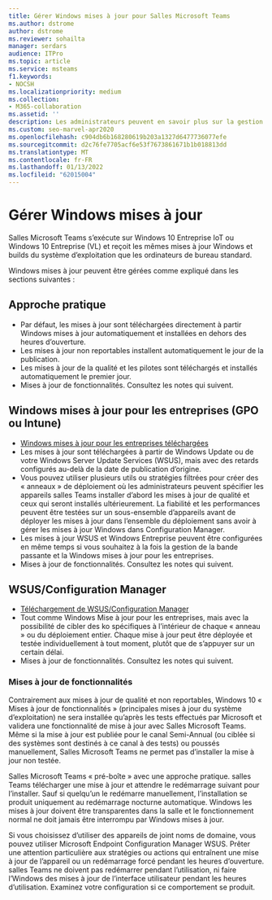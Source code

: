 ```yaml
---
title: Gérer Windows mises à jour pour Salles Microsoft Teams
ms.author: dstrome
author: dstrome
ms.reviewer: sohailta
manager: serdars
audience: ITPro
ms.topic: article
ms.service: msteams
f1.keywords:
- NOCSH
ms.localizationpriority: medium
ms.collection:
- M365-collaboration
ms.assetid: ''
description: Les administrateurs peuvent en savoir plus sur la gestion des mises Windows jour et Windows des fonctionnalités pour les utilisateurs Salles Microsoft Teams.
ms.custom: seo-marvel-apr2020
ms.openlocfilehash: c904db6b168280619b203a1327d6477736077efe
ms.sourcegitcommit: d2c76fe7705acf6e53f7673861671b1b018813dd
ms.translationtype: MT
ms.contentlocale: fr-FR
ms.lasthandoff: 01/13/2022
ms.locfileid: "62015004"
---
```

# <a name="manage-windows-updates"></a>Gérer Windows mises à jour

Salles Microsoft Teams s’exécute sur Windows 10 Entreprise IoT ou Windows 10 Entreprise (VL) et reçoit les mêmes mises à jour Windows et builds du système d’exploitation que les ordinateurs de bureau standard.

Windows mises à jour peuvent être gérées comme expliqué dans les sections suivantes :

## <a name="hands-off-approach"></a>Approche pratique 

- Par défaut, les mises à jour sont téléchargées directement à partir Windows mises à jour automatiquement et installées en dehors des heures d’ouverture.
- Les mises à jour non reportables installent automatiquement le jour de la publication.
- Les mises à jour de la qualité et les pilotes sont téléchargés et installés automatiquement le premier jour.
- Mises à jour de fonctionnalités. Consultez les notes qui suivent.

## <a name="windows-updates-for-business-gpo-or-intune"></a>Windows mises à jour pour les entreprises (GPO ou Intune)  

- [Windows mises à jour pour les entreprises téléchargées](/windows/deployment/update/waas-manage-updates-wufb)
- Les mises à jour sont téléchargées à partir de Windows Update ou de votre Windows Server Update Services (WSUS), mais avec des retards configurés au-delà de la date de publication d’origine.
- Vous pouvez utiliser plusieurs utils ou stratégies filtrées pour créer des « anneaux » de déploiement où les administrateurs peuvent spécifier les appareils salles Teams installer d’abord les mises à jour de qualité et ceux qui seront installés ultérieurement. La fiabilité et les performances peuvent être testées sur un sous-ensemble d’appareils avant de déployer les mises à jour dans l’ensemble du déploiement sans avoir à gérer les mises à jour Windows dans Configuration Manager.
- Les mises à jour WSUS et [](/windows/deployment/update/waas-integrate-wufb) Windows Entreprise peuvent être configurées en même temps si vous souhaitez à la fois la gestion de la bande passante et la Windows mises à jour pour les entreprises.
- Mises à jour de fonctionnalités. Consultez les notes qui suivent.

## <a name="wsusconfiguration-manager"></a>WSUS/Configuration Manager

- [Téléchargement de WSUS/Configuration Manager](/windows/deployment/update/waas-manage-updates-configuration-manager)
- Tout comme Windows Mise à jour pour les entreprises, mais avec la possibilité de cibler des ko spécifiques à l’intérieur de chaque « anneau » ou du déploiement entier. Chaque mise à jour peut être déployée et testée individuellement à tout moment, plutôt que de s’appuyer sur un certain délai.
- Mises à jour de fonctionnalités. Consultez les notes qui suivent.

### <a name="feature-updates"></a>Mises à jour de fonctionnalités

Contrairement aux mises à jour de qualité et non reportables, Windows 10 « Mises à jour de fonctionnalités » (principales mises à jour du système d’exploitation) ne sera installée qu’après les tests effectués par Microsoft et validera une fonctionnalité de mise à jour avec Salles Microsoft Teams. Même si la mise à jour est publiée pour le canal Semi-Annual (ou ciblée si des systèmes sont destinés à ce canal à des tests) ou poussés manuellement, Salles Microsoft Teams ne permet pas d’installer la mise à jour non testée.

Salles Microsoft Teams « pré-boîte » avec une approche pratique. salles Teams télécharger une mise à jour et attendre le redémarrage suivant pour l’installer. Sauf si quelqu’un le redémarre manuellement, l’installation se produit uniquement au redémarrage nocturne automatique. Windows les mises à jour doivent être transparentes dans la salle et le fonctionnement normal ne doit jamais être interrompu par Windows mises à jour.

Si vous choisissez d’utiliser des appareils de joint noms de domaine, vous pouvez utiliser Microsoft Endpoint Configuration Manager WSUS. Prêter une attention particulière aux stratégies ou actions qui entraînent une mise à jour de l’appareil ou un redémarrage forcé pendant les heures d’ouverture. salles Teams ne doivent pas redémarrer pendant l’utilisation, ni faire l’Windows des mises à jour de l’interface utilisateur pendant les heures d’utilisation. Examinez votre configuration si ce comportement se produit.
